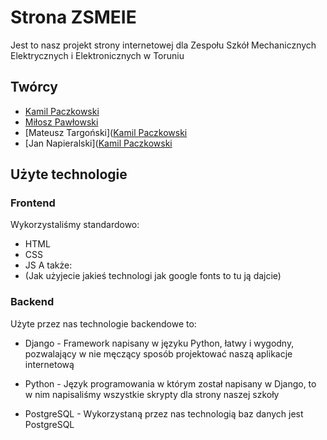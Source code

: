 # Strona ZSMEIE

Jest to nasz projekt strony internetowej dla Zespołu Szkół Mechanicznych Elektrycznych i Elektronicznych w Toruniu

## Twórcy
 * [Kamil Paczkowski](https://github.com/ShamanDev)
 * [Miłosz Pawłowski](https://github.com/belbekyt)
 * [Mateusz Targoński]([Kamil Paczkowski](https://github.com/Zeusiek)
 * [Jan Napieralski]([Kamil Paczkowski](https://github.com/REVANPL)
 

## Użyte technologie

### Frontend

Wykorzystaliśmy standardowo:

 * HTML
 * CSS
 * JS
A także:
 * (Jak użyjecie jakieś technologi jak google fonts to tu ją dajcie)

### Backend

Użyte przez nas technologie backendowe to:

  * Django - Framework napisany w języku Python, łatwy i wygodny, pozwalający w nie męczący sposób projektować naszą aplikacje internetową

  * Python - Język programowania w którym został napisany w Django, to w nim napisaliśmy wszystkie skrypty dla strony naszej szkoły

  * PostgreSQL - Wykorzystaną przez nas technologią baz danych jest PostgreSQL
